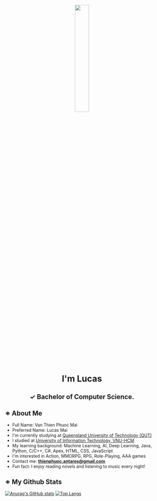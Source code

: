 <p align="center">
  <a><img width="30%" height="auto" src="https://1000logos.net/wp-content/uploads/2019/10/QUT-Logo.png"/></a>
</p>


<h1 align="center">I'm Lucas</h1>
<h2 align="center">✓ Bachelor of Computer Science.</h2>

## **※ About Me**
- Full Name: Van Thien Phuoc Mai
- Preferred Name: Lucas Mai
- I'm currently studying at [Queensland University of Technology (QUT)](https://www.qut.edu.au/)
- I studied at [University of Information Technology, VNU-HCM](https://www.uit.edu.vn/)
- My learning background: Machine Learning, AI, Deep Learning, Java, Python, C/C++, C#, Apex, HTML, CSS, JavaScript
- I'm interested in Action, MMORPG, RPG, Role-Playing, AAA games
- Contact me: **thienphuoc.antares@gmail.com**
- Fun fact: I enjoy reading novels and listening to music every night!

## **※ My Github Stats**
[![Anurag's GitHub stats](https://github-readme-stats.vercel.app/api?username=Antares0312)](https://github.com/anuraghazra/github-readme-stats)
[![Top Langs](https://github-readme-stats.vercel.app/api/top-langs/?username=Antares0312&layout=compact)](https://github.com/anuraghazra/github-readme-stats)

